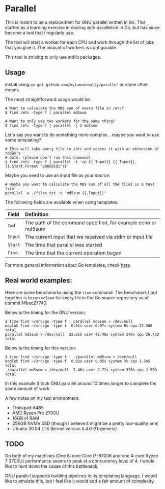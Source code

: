 # Parallel

This is meant to be a replacement for GNU parallel written in Go. This started
as a learning exercise in dealing with parallelism in Go, but has since become
a tool that I regularly use.

The tool will start a worker for each CPU and work through the list of jobs that
you give it. The amount of workers is configurable.

This tool is striving to only use stdlib packages.

## Usage

Install using `go get github.com/mylanconnolly/parallel` or some other means.

The most straightforward usage would be:

```shell
# Want to calculate the MD5 sum of every file in /etc?
$ find /etc -type f | parallel md5sum

# Want to only use two workers for the same thing?
$ find /etc -type f | parallel -j 2 md5sum
```

Let's say you want to do something more complex... maybe you want to use some
templating?

```shell
# This will take every file in /etc and copies it with an extension of today's
# date. (please don't run this command)
$ find /etc -type f | parallel -t 'cp {{.Input}} {{.Input}}.{{.Start.Format "20060101"}}'
```

Maybe you need to use an input file as your source:

```shell
# Maybe you want to calculate the MD5 sum of all the files in a text file.
parallel -a ./files.txt -t 'md5sum {{.Input}}'
```

The following fields are available when using templates:

| Field   | Definition                                                    |
| :------ | :------------------------------------------------------------ |
| `Cmd`   | The path of the command specified, for example echo or md5sum |
| `Input` | The current input that we received via stdin or input file    |
| `Start` | The time that parallel was started                            |
| `Time`  | The time that the current operation began                     |

For more general information about Go templates, check
[here](https://golang.org/pkg/text/template/#pkg-overview).

## Real world examples:

Here are some benchmarks using the `time` command. The benchmark I put together
is to run `md5sum` for every file in the Go source repository as of commit
14bec27743.

Below is the timing for the GNU version:

```
$ time find ~/src/go -type f | parallel md5sum > /dev/null
noglob find ~/src/go -type f  0.01s user 0.07s system 0% cpu 22.580 total
parallel md5sum > /dev/null  22.65s user 42.48s system 246% cpu 26.432 total
```

Below is the timing for this version:

```
$ time find ~/src/go -type f | ./parallel md5sum > /dev/null
noglob find ~/src/go -type f  0.02s user 0.05s system 3% cpu 1.845 total
./parallel md5sum > /dev/null  7.46s user 2.72s system 396% cpu 2.569 total
```

In this example it took GNU parallel around 10 times longer to complete the same
amount of work.

A few notes on my test environment:

- Thinkpad A485
- AMD Ryzen Pro 2700U
- 16GB of RAM
- 256GB NVMe SSD (though I believe it might be a pretty low-quality one)
- Ubuntu 20.04 LTS (kernel version 5.4.0-21-generic)

## TODO

On both of my machines (One 6-core Core i7-8700K and one 4-core Ryzen 7 2700U)
performance seems to peak at a concurrency level of 4. I would like to hunt down
the cause of this bottleneck.

GNU parallel supports building pipelines in its templating language. I would
like to emulate this, but I feel like it would add a fair amount of complexity.
